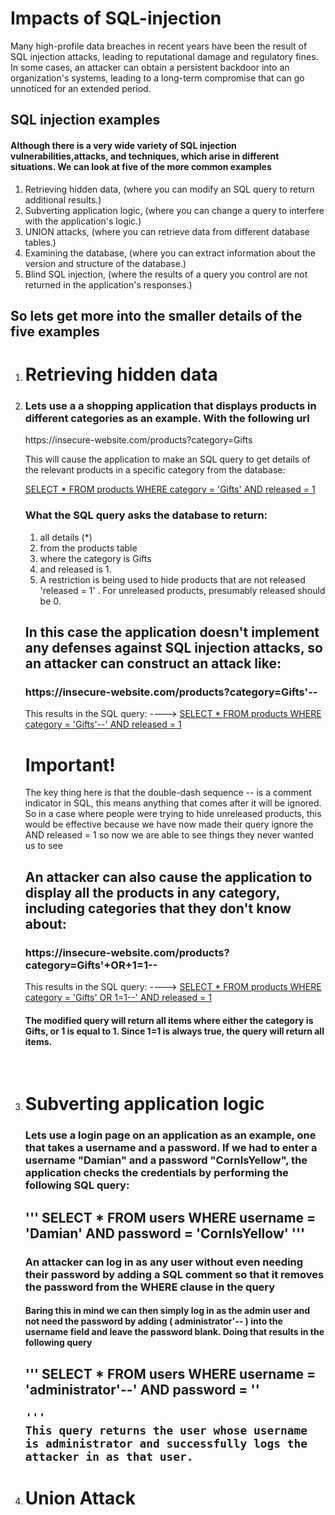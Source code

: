 <h1>Impacts of SQL-injection</h1>

<p>Many high-profile data breaches in recent years have been the result of SQL injection attacks, leading to reputational damage and regulatory fines. In some cases, an attacker can obtain a persistent backdoor into an organization's systems, leading to a long-term compromise that can go unnoticed for an extended period.</p>
<h2>SQL injection examples</h2>
<h4>Although there is a very wide variety of SQL injection vulnerabilities,attacks, and techniques, which arise in different situations. We can look at five of the more common examples</h4>
<ol>
<li>Retrieving hidden data, (where you can modify an SQL query to return additional results.)</li>
<li>Subverting application logic, (where you can change a query to interfere with the application's logic.)</li>
<li>UNION attacks, (where you can retrieve data from different database tables.)</li>
<li>Examining the database, (where you can extract information about the version and structure of the database.)</li>
<li>Blind SQL injection, (where the results of a query you control are not returned in the application's responses.)</li>
</ol>
<h2>So lets get more into the smaller details of the five examples</h2>

<ol>

<li><h1>Retrieving hidden data</h1><li>
<h3>Lets use a a shopping application that displays products in different categories as an example. With the following url</h3>
<p>https://insecure-website.com/products?category=Gifts</p>
<p>This will cause the application to make an SQL query to get details of the relevant products in a specific category from the database:</p>
<u>SELECT * FROM products WHERE category = 'Gifts' AND released = 1</u>
<h3>What the SQL query asks the database to return:</h3>
<ol>
<li>all details (*)</li>
<li>from the products table</li>
<li>where the category is Gifts</li>
<li>and released is 1.</li>
<li>A restriction is being used to hide products that are not released 'released = 1' . For unreleased products, presumably released should be 0.</li>
</ol>
<h2>In this case the application doesn't implement any defenses against SQL injection attacks, so an attacker can construct an attack like:</h2>
<h3>https://insecure-website.com/products?category=Gifts'--</h3>
<p>This results in the SQL query: ---->    <u>SELECT * FROM products WHERE category = 'Gifts'--' AND released = 1</u></p>
<h1>Important!</h1>
<p>
    The key thing here is that the double-dash sequence -- is a comment indicator in SQL, this means anything that comes after it will be ignored. So in a  case where people were trying to hide unreleased products, this would be effective because we have now made their query ignore the AND released = 1 so   now we are able to see things they never wanted us to see
</p>
<h2>An attacker can also cause the application to display all the products in any category, including categories that they don't know about:</h2>
<h3>https://insecure-website.com/products?category=Gifts'+OR+1=1--</h3>
<p>This results in the SQL query: ---->   <u>SELECT * FROM products WHERE category = 'Gifts' OR 1=1--' AND released = 1</u></p>
<h4>
The modified query will return all items where either the category is Gifts, or 1 is equal to 1. Since 1=1 is always true, the query will return all items.
</h4><br/>


<li><h1>Subverting application logic</h1></li>


<h3>Lets use a login page on an application as an example,  one that takes a username and a password.  If we had to enter a username "Damian" and a password "CornIsYellow", the application checks the credentials by performing the following SQL query: </h3>

<h2>
    '''
        SELECT * FROM users WHERE username = 'Damian' AND password = 'CornIsYellow' 
    ''' 
</h2>

<h3>An attacker can log in as any user without even needing their password by adding a SQL comment so that it removes the password from the WHERE clause in the query </h3>

<h4>Baring this in mind we can then simply log in as the admin user and not need the password by adding ( administrator'-- ) into the username field and leave the password blank. Doing that results in the following query</h4>

<h2>
    '''
       SELECT * FROM users WHERE username = 'administrator'--' AND password = ''

    ''' 
    This query returns the user whose username is administrator and successfully logs the attacker in as that user.
</h2>

<li><h1>Union Attack</h1></li>


</ol>